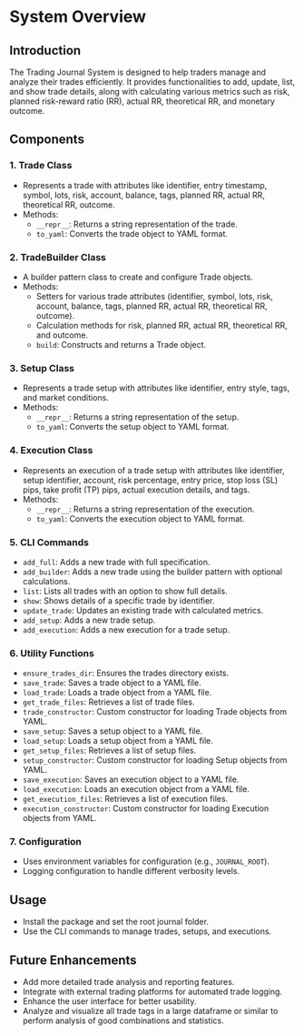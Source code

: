 # System Overview

## Introduction
The Trading Journal System is designed to help traders manage and analyze their trades efficiently. It provides functionalities to add, update, list, and show trade details, along with calculating various metrics such as risk, planned risk-reward ratio (RR), actual RR, theoretical RR, and monetary outcome.

## Components

### 1. Trade Class
- Represents a trade with attributes like identifier, entry timestamp, symbol, lots, risk, account, balance, tags, planned RR, actual RR, theoretical RR, outcome.
- Methods:
  - `__repr__`: Returns a string representation of the trade.
  - `to_yaml`: Converts the trade object to YAML format.

### 2. TradeBuilder Class
- A builder pattern class to create and configure Trade objects.
- Methods:
  - Setters for various trade attributes (identifier, symbol, lots, risk, account, balance, tags, planned RR, actual RR, theoretical RR, outcome).
  - Calculation methods for risk, planned RR, actual RR, theoretical RR, and outcome.
  - `build`: Constructs and returns a Trade object.

### 3. Setup Class
- Represents a trade setup with attributes like identifier, entry style, tags, and market conditions.
- Methods:
  - `__repr__`: Returns a string representation of the setup.
  - `to_yaml`: Converts the setup object to YAML format.

### 4. Execution Class
- Represents an execution of a trade setup with attributes like identifier, setup identifier, account, risk percentage, entry price, stop loss (SL) pips, take profit (TP) pips, actual execution details, and tags.
- Methods:
  - `__repr__`: Returns a string representation of the execution.
  - `to_yaml`: Converts the execution object to YAML format.

### 5. CLI Commands
- `add_full`: Adds a new trade with full specification.
- `add_builder`: Adds a new trade using the builder pattern with optional calculations.
- `list`: Lists all trades with an option to show full details.
- `show`: Shows details of a specific trade by identifier.
- `update_trade`: Updates an existing trade with calculated metrics.
- `add_setup`: Adds a new trade setup.
- `add_execution`: Adds a new execution for a trade setup.

### 6. Utility Functions
- `ensure_trades_dir`: Ensures the trades directory exists.
- `save_trade`: Saves a trade object to a YAML file.
- `load_trade`: Loads a trade object from a YAML file.
- `get_trade_files`: Retrieves a list of trade files.
- `trade_constructor`: Custom constructor for loading Trade objects from YAML.
- `save_setup`: Saves a setup object to a YAML file.
- `load_setup`: Loads a setup object from a YAML file.
- `get_setup_files`: Retrieves a list of setup files.
- `setup_constructor`: Custom constructor for loading Setup objects from YAML.
- `save_execution`: Saves an execution object to a YAML file.
- `load_execution`: Loads an execution object from a YAML file.
- `get_execution_files`: Retrieves a list of execution files.
- `execution_constructor`: Custom constructor for loading Execution objects from YAML.

### 7. Configuration
- Uses environment variables for configuration (e.g., `JOURNAL_ROOT`).
- Logging configuration to handle different verbosity levels.

## Usage
- Install the package and set the root journal folder.
- Use the CLI commands to manage trades, setups, and executions.

## Future Enhancements
- Add more detailed trade analysis and reporting features.
- Integrate with external trading platforms for automated trade logging.
- Enhance the user interface for better usability.
- Analyze and visualize all trade tags in a large dataframe or similar to perform analysis of good combinations and statistics.